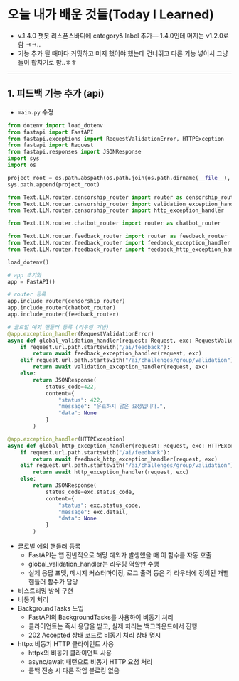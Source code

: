 # 오늘 내가 배운 것들(Today I Learned)

- v.1.4.0 챗봇 리스폰스바디에 category& label 추가— 1.4.0인데 머지는 v1.2.0로함 ㅋㅋ..
- 기능 추가 될 때마다 커밋하고 머지 했어야 했는데 건너뛰고 다른 기능 넣어서 그냥 둘이 합치기로 함..ㅎㅎ

---

## 1. 피드백 기능 추가 (api)

- `main.py` 수정
```py
from dotenv import load_dotenv
from fastapi import FastAPI
from fastapi.exceptions import RequestValidationError, HTTPException
from fastapi import Request
from fastapi.responses import JSONResponse
import sys
import os

project_root = os.path.abspath(os.path.join(os.path.dirname(__file__), '..', '..'))
sys.path.append(project_root)

from Text.LLM.router.censorship_router import router as censorship_router
from Text.LLM.router.censorship_router import validation_exception_handler
from Text.LLM.router.censorship_router import http_exception_handler

from Text.LLM.router.chatbot_router import router as chatbot_router

from Text.LLM.router.feedback_router import router as feedback_router
from Text.LLM.router.feedback_router import feedback_exception_handler
from Text.LLM.router.feedback_router import feedback_http_exception_handler

load_dotenv()

# app 초기화
app = FastAPI()

# router 등록
app.include_router(censorship_router)
app.include_router(chatbot_router)
app.include_router(feedback_router)

# 글로벌 예외 핸들러 등록 (라우팅 기반)
@app.exception_handler(RequestValidationError)
async def global_validation_handler(request: Request, exc: RequestValidationError):
    if request.url.path.startswith("/ai/feedback"):
        return await feedback_exception_handler(request, exc)
    elif request.url.path.startswith("/ai/challenges/group/validation"):
        return await validation_exception_handler(request, exc)
    else:
        return JSONResponse(
            status_code=422,
            content={
                "status": 422,
                "message": "유효하지 않은 요청입니다.",
                "data": None
            }
        )

@app.exception_handler(HTTPException)
async def global_http_exception_handler(request: Request, exc: HTTPException):
    if request.url.path.startswith("/ai/feedback"):
        return await feedback_http_exception_handler(request, exc)
    elif request.url.path.startswith("/ai/challenges/group/validation"):
        return await http_exception_handler(request, exc)
    else:
        return JSONResponse(
            status_code=exc.status_code,
            content={
                "status": exc.status_code,
                "message": exc.detail,
                "data": None
            }
        )

```
- 글로벌 예외 핸들러 등록
    - FastAPI는 앱 전반적으로 해당 예외가 발생했을 때 이 함수를 자동 호출
    - global_validation_handler는 라우팅 역할만 수행
    - 실제 응답 포맷, 메시지 커스터마이징, 로그 출력 등은 각 라우터에 정의된 개별 핸들러 함수가 담당
- 비스트리밍 방식 구현
- 비동기 처리
- BackgroundTasks 도입
    - FastAPI의 BackgroundTasks를 사용하여 비동기 처리
    - 클라이언트는 즉시 응답을 받고, 실제 처리는 백그라운드에서 진행
    - 202 Accepted 상태 코드로 비동기 처리 상태 명시
- httpx 비동기 HTTP 클라이언트 사용
    - httpx의 비동기 클라이언트 사용
    - async/await 패턴으로 비동기 HTTP 요청 처리
    - 콜백 전송 시 다른 작업 블로킹 없음
